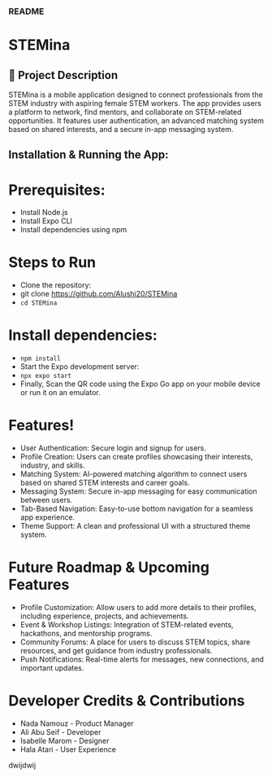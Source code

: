 ###  README
#  STEMina

## 🌟 Project Description 
STEMina is a mobile application designed to connect professionals from the STEM industry with aspiring female STEM workers. The app provides users a platform to network, find mentors, and collaborate on STEM-related opportunities. It features user authentication, an advanced matching system based on shared interests, and a secure in-app messaging system.

## Installation & Running the App:
# Prerequisites:
- Install Node.js
- Install Expo CLI
- Install dependencies using npm 
# Steps to Run
- Clone the repository:
- git clone https://github.com/Alushi20/STEMina
- `cd STEMina`
# Install dependencies:
- `npm install`
- Start the Expo development server:
 - `npx expo start`
- Finally, Scan the QR code using the Expo Go app on your mobile device or run it on an emulator.
# Features!
- User Authentication: Secure login and signup for users.
- Profile Creation: Users can create profiles showcasing their interests, industry, and skills.
- Matching System: AI-powered matching algorithm to connect users based on shared STEM interests and career goals.
- Messaging System: Secure in-app messaging for easy communication between users.
- Tab-Based Navigation: Easy-to-use bottom navigation for a seamless app experience.
- Theme Support: A clean and professional UI with a structured theme system.

# Future Roadmap & Upcoming Features
- Profile Customization: Allow users to add more details to their profiles, including experience, projects, and achievements.
- Event & Workshop Listings: Integration of STEM-related events, hackathons, and mentorship programs.
- Community Forums: A place for users to discuss STEM topics, share resources, and get guidance from industry professionals.
- Push Notifications: Real-time alerts for messages, new connections, and important updates.

# Developer Credits & Contributions
- Nada Namouz - Product Manager
- Ali Abu Seif - Developer
- Isabelle Marom - Designer
- Hala Atari - User Experience

dwijdwij
